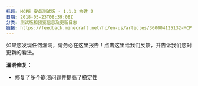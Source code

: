 ```yaml
---
标题: MCPE 安卓测试版 - 1.1.3 构建 2  
日期: 2018-05-23T08:39:08Z  
分类: 测试版和预览信息及更新日志  
链接: https://feedback.minecraft.net/hc/en-us/articles/360004125132-MCPE-Android-Beta-1-1-3-Build-2  
---
```


如果您发现任何漏洞，请务必在这里报告！点击这里给我们反馈，并告诉我们您对更新的看法。

  
**漏洞修复：**

- 修复了多个崩溃问题并提高了稳定性